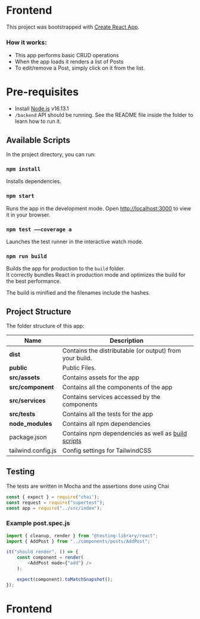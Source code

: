 # Frontend

This project was bootstrapped with [Create React App](https://github.com/facebook/create-react-app).

### How it works:


* This app performs basic CRUD operations
* When the app loads it renders a list of Posts
* To edit/remove a Post, simply click on it from the list.


# Pre-requisites
- Install [Node.js](https://nodejs.org/en/) v16.13.1
- `/backend` API should be running. See the README file inside the folder to learn how to run it.

## Available Scripts

In the project directory, you can run:

### `npm install`

Installs dependencies.

### `npm start`

Runs the app in the development mode.
Open [http://localhost:3000](http://localhost:3000) to view it in your browser.

### `npm test ––coverage a`

Launches the test runner in the interactive watch mode.

### `npm run build`

Builds the app for production to the `build` folder.\
It correctly bundles React in production mode and optimizes the build for the best performance.

The build is minified and the filenames include the hashes.



## Project Structure
The folder structure of this app:

| Name | Description |
| ------------------------ | --------------------------------------------------------------------------------------------- |
| **dist**                 | Contains the distributable (or output) from your build.  |
| **public**                 | Public Files.  |
| **src/assets**      | Contains assets for the app 
| **src/component**      | Contains all the components of the app
| **src/services**      | Contains services accessed by the components
| **src/tests**      | Contains all the tests for the app
| **node_modules**         | Contains all  npm dependencies                                                            |
| package.json             | Contains npm dependencies as well as [build scripts](#what-if-a-library-isnt-on-definitelytyped)   | tsconfig.json            | Config settings for compiling source code only written in TypeScript    
| tailwind.config.js              | Config settings for TailwindCSS  

## Testing
The tests are  written in Mocha and the assertions done using Chai

``` ts
const { expect } = require("chai");
const request = require("supertest");
const app = require("../src/index");
```

### Example post.spec.js
``` ts
import { cleanup, render } from "@testing-library/react";
import { AddPost } from "../components/posts/AddPost";

it("should render", () => {
    const component = render(
        <AddPost mode={"add"} />
    );

    expect(component).toMatchSnapshot();
});
```


# Frontend
